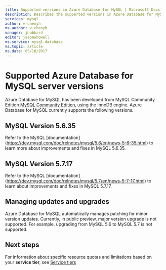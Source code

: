 ```yaml
---
title: Supported versions in Azure Database for MySQL | Microsoft Docs
description: Describes the supported versions in Azure Database for MySQL.
services: mysql
author: v-chenyh
ms.author: v-chenyh
manager: jhubbard
editor: jasonwhowell
ms.service: mysql-database
ms.topic: article
ms.date: 05/10/2017
---
```

# Supported Azure Database for MySQL server versions
Azure Database for MySQL has been developed from MySQL Community Edition [MySQL Community Edition](https://www.mysql.com/products/community/), using the InnoDB engine.  Azure Database for MySQL currently supports the following versions.

## MySQL Version 5.6.35
Refer to the MySQL [documentation] (https://dev.mysql.com/doc/relnotes/mysql/5.6/en/news-5-6-35.html) to learn more about improvements and fixes in MySQL 5.6.35.

## MySQL Version 5.7.17
Refer to the MySQL [documentation] (https://dev.mysql.com/doc/relnotes/mysql/5.7/en/news-5-7-17.html) to learn about improvements and fixes in MySQL 5.7.17.

## Managing updates and upgrades
Azure Database for MySQL automatically manages patching for minor version updates. Currently, in public preview, major version upgrade is not supported. For example, upgrading from MySQL 5.6 to MySQL 5.7 is not supported.

## Next steps

For information about specific resource quotas and limitations based on your **service tier**, see [Service tiers](./concepts-service-tiers.md)
